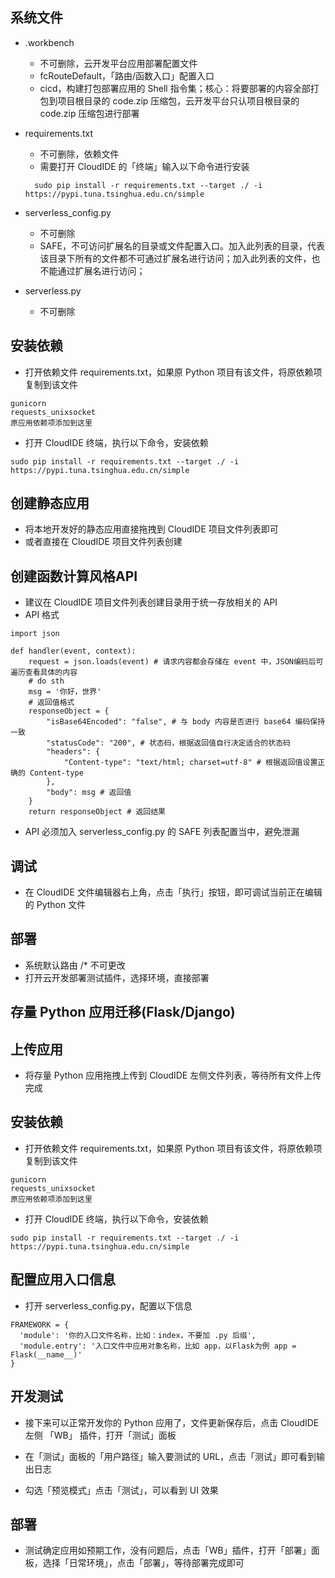 ## 系统文件

- .workbench
  - 不可删除，云开发平台应用部署配置文件
  - fcRouteDefault，「路由/函数入口」配置入口
  - cicd，构建打包部署应用的 Shell 指令集；核心：将要部署的内容全部打包到项目根目录的 code.zip 压缩包，云开发平台只认项目根目录的 code.zip 压缩包进行部署

- requirements.txt
  - 不可删除，依赖文件
  - 需要打开 CloudIDE 的「终端」输入以下命令进行安装
  ```
    sudo pip install -r requirements.txt --target ./ -i https://pypi.tuna.tsinghua.edu.cn/simple
  ```

- serverless_config.py
  - 不可删除
  - SAFE，不可访问扩展名的目录或文件配置入口。加入此列表的目录，代表该目录下所有的文件都不可通过扩展名进行访问；加入此列表的文件，也不能通过扩展名进行访问；

- serverless.py
  - 不可删除

## 安装依赖
- 打开依赖文件 requirements.txt，如果原 Python 项目有该文件，将原依赖项复制到该文件
```
gunicorn
requests_unixsocket
原应用依赖项添加到这里
```

- 打开 CloudIDE 终端，执行以下命令，安装依赖
```
sudo pip install -r requirements.txt --target ./ -i https://pypi.tuna.tsinghua.edu.cn/simple
```

## 创建静态应用
- 将本地开发好的静态应用直接拖拽到 CloudIDE 项目文件列表即可
- 或者直接在 CloudIDE 项目文件列表创建

## 创建函数计算风格API
- 建议在 CloudIDE 项目文件列表创建目录用于统一存放相关的 API
- API 格式
```
import json

def handler(event, context):
    request = json.loads(event) # 请求内容都会存储在 event 中，JSON编码后可遍历查看具体的内容
    # do sth
    msg = '你好，世界'
    # 返回值格式
    responseObject = {
        "isBase64Encoded": "false", # 与 body 内容是否进行 base64 编码保持一致
        "statusCode": "200", # 状态码，根据返回值自行决定适合的状态码
        "headers": {
        	"Content-type": "text/html; charset=utf-8" # 根据返回值设置正确的 Content-type
        },
        "body": msg # 返回值
    }
    return responseObject # 返回结果
```
- API 必须加入 serverless_config.py 的 SAFE 列表配置当中，避免泄漏

## 调试
- 在 CloudIDE 文件编辑器右上角，点击「执行」按钮，即可调试当前正在编辑的 Python 文件

## 部署
- 系统默认路由 /* 不可更改
- 打开云开发部署测试插件，选择环境，直接部署

## 存量 Python 应用迁移(Flask/Django)

## 上传应用
- 将存量 Python 应用拖拽上传到 CloudIDE 左侧文件列表，等待所有文件上传完成

## 安装依赖
- 打开依赖文件 requirements.txt，如果原 Python 项目有该文件，将原依赖项复制到该文件
```
gunicorn
requests_unixsocket
原应用依赖项添加到这里
```

- 打开 CloudIDE 终端，执行以下命令，安装依赖
```
sudo pip install -r requirements.txt --target ./ -i https://pypi.tuna.tsinghua.edu.cn/simple
```

## 配置应用入口信息
- 打开 serverless_config.py，配置以下信息
```
FRAMEWORK = {
  'module': '你的入口文件名称，比如：index，不要加 .py 后缀',
  'module.entry': '入口文件中应用对象名称，比如 app，以Flask为例 app = Flask(__name__)'
}
```

## 开发测试
- 接下来可以正常开发你的 Python 应用了，文件更新保存后，点击 CloudIDE 左侧 「WB」 插件，打开「测试」面板

- 在「测试」面板的「用户路径」输入要测试的 URL，点击「测试」即可看到输出日志

- 勾选「预览模式」点击「测试」，可以看到 UI 效果

## 部署
- 测试确定应用如预期工作，没有问题后，点击「WB」插件，打开「部署」面板，选择「日常环境」，点击「部署」，等待部署完成即可
